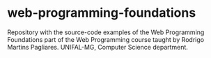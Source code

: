 # web-programming-foundations
Repository with the source-code examples of the Web Programming Foundations part of the Web Programming course taught by Rodrigo Martins Pagliares. UNIFAL-MG, Computer Science department.
